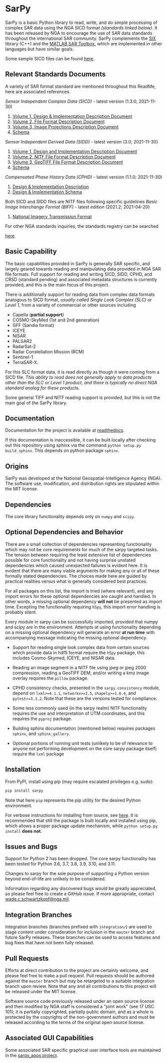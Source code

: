 SarPy
=====
SarPy is a basic Python library to read, write, and do simple processing
of complex SAR data using the NGA SICD format *(standards linked below)*. 
It has been released by NGA to encourage the use of SAR data standards
throughout the international SAR community. SarPy complements the
[SIX](https://github.com/ngageoint/six-library) library (C++) and the
[MATLAB SAR Toolbox](https://github.com/ngageoint/MATLAB_SAR), which are
implemented in other languages but have similar goals.

Some sample SICD files can be found 
[here](https://github.com/ngageoint/six-library/wiki/Sample-SICDs).

Relevant Standards Documents
----------------------------
A variety of SAR format standard are mentioned throughout this ReadMe, here are 
associated references. 

*Sensor Independent Complex Data (SICD)* - latest version (1.3.0; 2021-11-30)

1. [Volume 1, Design & Implementation Description Document](https://nsgreg.nga.mil/doc/view?i=5381)
2. [Volume 2, File Format Description Document](https://nsgreg.nga.mil/doc/view?i=5382)
3. [Volume 3, Image Projections Description Document](https://nsgreg.nga.mil/doc/view?i=5383)
4. [Schema](https://nsgreg.nga.mil/doc/view?i=5418)

*Sensor Independent Derived Data (SIDD)* - latest version (3.0; 2021-11-30)
1. [Volume 1, Design and Implementation Description Document](https://nsgreg.nga.mil/doc/view?i=5440)
2. [Volume 2, NITF File Format Description Document]( https://nsgreg.nga.mil/doc/view?i=5441)
3. [Volume 3, GeoTIFF File Format Description Document](https://nsgreg.nga.mil/doc/view?i=5442)
4. [Schema](https://nsgreg.nga.mil/doc/view?i=5231)

*Compensated Phase History Data (CPHD)* - latest version (1.1.0; 2021-11-30)
1. [Design & Implementation Description](https://nsgreg.nga.mil/doc/view?i=5388)
2. [Design & Implementation Schema](https://nsgreg.nga.mil/doc/view?i=5421)

Both SICD and SIDD files are NITF files following specific guidelines
*Basic Image Interchange Format (BIFF)* - latest edition (2021.2; 2021-04-20)
1. [National Imagery Transmission Format](https://nsgreg.nga.mil/doc/view?i=5262)

For other NGA standards inquiries, the standards registry can be searched

[here](https://nsgreg.nga.mil/registries/search/index.jsp?registryType=doc).
 
Basic Capability
----------------
The basic capabilities provided in SarPy is generally SAR specific, and largely 
geared towards reading and manipulating data provided in NGA SAR file formats. 
Full support for reading and writing SICD, SIDD, CPHD, and CRSD (standard pending) 
and associated metadata structures is currently provided, and this is the main 
focus of this project.

There is additionally support for reading data from complex data formats analogous 
to SICD format, *usually called Single Look Complex (SLC) or Level 1*, from a 
variety of commercial or other sources including 
- Capella (**partial support**)
- COSMO-SkyMed (1st and 2nd generation)
- GFF (Sandia format)
- ICEYE
- NISAR
- PALSAR2
- RadarSat-2
- Radar Constellation Mission (RCM)
- Sentinel-1
- TerraSAR-X.

For this SLC format data, it is read directly as though it were coming from a SICD 
file. *This ability to read does not generally apply to data products other 
than the SLC or Level 1 product, and there is typically no direct NGA standard 
analog for these products.*

Some general TIFF and NITF reading support is provided, but this is not the main 
goal of the SarPy library.

Documentation
-------------
Documentation for the project is available at 
[readthedocs](https://sarpy.readthedocs.io/en/latest/).

If this documentation is inaccessible, it can be built locally after checking out 
this repository using sphinx via the command `python setup.py build_sphinx`. 
This depends on python package `sphinx`.

Origins
-------
SarPy was developed at the National Geospatial-Intelligence Agency (NGA). The 
software use, modification, and distribution rights are stipulated within the 
MIT license.

Dependencies
------------
The core library functionality depends only on `numpy` and `scipy`. 

Optional Dependencies and Behavior
----------------------------------
There are a small collection of dependencies representing functionality which may 
not be core requirements for much of the sarpy targeted tasks. The tension between
requiring the least extensive list of dependencies possible for core functionality 
and not having surprise unstated dependencies which caused unexpected failures is 
evident here. It is evident that there are many viable arguments for making any 
or all of these formally stated dependencies. The choices made here are guided by 
practical realities versus what is generally considered best practices.

For all packages on this list, the import is tried (where relevant), and any 
import errors for these optional dependencies are caught and handled. In other words, 
a missing optional dependency **will not** be presented as import time. Excepting 
the functionality requiring `h5py`, this import error handling is probably silent. 

Every module in sarpy can be successfully imported, provided that numpy and scipy 
are in the environment. Attempts at using functionality depending on a missing 
optional dependency will generate an error **at run time** with accompanying 
message indicating the missing optional dependency.

- Support for reading single look complex data from certain sources which provide 
  data in hdf5 format require the `h5py` package, this includes Cosmo-Skymed, ICEYE, 
  and NISAR data.

- Reading an image segment in a NITF file using jpeg or jpeg 2000 compression,
  reading a GeoTIFF DEM, and/or writing a kmz image overlay requires the `pillow` 
  package.

- CPHD consistency checks, presented in the `sarpy.consistency` module, depend on 
  `lxml>=4.1.1`, `networkx>=2.5`, `shapely>=1.6.4`, and `pytest>=3.3.2`. Note that these
  are the versions tested for compliance.

- Some less commonly used (in the sarpy realm) NITF functionality requires the use 
  and interpretation of UTM coordinates, and this requires the `pyproj` package. 

- Building sphinx documentation (mentioned below) requires packages `sphinx`, 
  and `sphinx_gallery`.

- Optional portions of running unit tests (unlikely to be of relevance to anyone 
  not performing development on the core sarpy package itself) require the `lxml`
  package

Installation
------------
From PyPI, install using pip (may require escalated privileges e.g. sudo):
```bash
pip install sarpy
```
Note that here `pip` represents the pip utility for the desired Python environment.

For verbose instructions for installing from source, see 
[here](https://docs.python.org/3/install/index.html). It is recommended that 
still the package is built locally and installed using pip, which allows a proper 
package update mechanism, while `python setup.py install` **does not**.

Issues and Bugs
---------------
Support for Python 2 has been dropped. The core sarpy functionality has been 
tested for Python 3.6, 3.7, 3.8, 3.9, 3.10, and 3.11. 

Changes to sarpy for the sole purpose of supporting a Python version beyond 
end-of-life are unlikely to be considered.

Information regarding any discovered bugs would be greatly appreciated, so please
feel free to create a GitHub issue. If more appropriate, contact wade.c.schwartzkopf@nga.mil.

Integration Branches
--------------------
Integration branches (branches prefixed with `integration/`) are used to stage content under
consideration for inclusion in the `master` branch and future SarPy releases.
These branches can be used to access features and bug fixes that have not been fully released.

Pull Requests
-------------
Efforts at direct contribution to the project are certainly welcome, and please
feel free to make a pull request. Pull requests should be authored against the `master`
branch but may be retargeted to a suitable integration branch upon review.
Note that any and all contributions to this project will be released under the MIT license.

Software source code previously released under an open source license and then 
modified by NGA staff is considered a "joint work" (see 17 USC 101); it is partially 
copyrighted, partially public domain, and as a whole is protected by the copyrights 
of the non-government authors and must be released according to the terms of the 
original open source license.

Associated GUI Capabilities
---------------------------
Some associated SAR specific graphical user interface tools are maintained in the 
[sarpy_apps project](https://github.com/ngageoint/sarpy_apps). 
